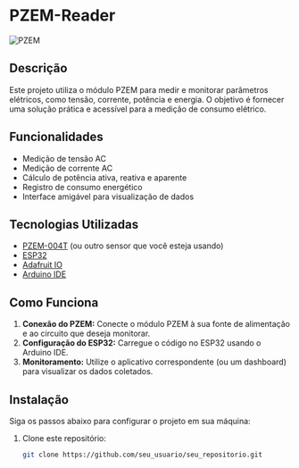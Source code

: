 # PZEM-Reader

![PZEM]((https://cdn.awsli.com.br/600x700/2599/2599375/produto/216438508da6a28666c.jpg))

## Descrição

Este projeto utiliza o módulo PZEM para medir e monitorar parâmetros elétricos, como tensão, corrente, potência e energia. O objetivo é fornecer uma solução prática e acessível para a medição de consumo elétrico.

## Funcionalidades

- Medição de tensão AC
- Medição de corrente AC
- Cálculo de potência ativa, reativa e aparente
- Registro de consumo energético
- Interface amigável para visualização de dados

## Tecnologias Utilizadas

- [PZEM-004T](https://www.example.com/link_do_dados_do_sensor) (ou outro sensor que você esteja usando)
- [ESP32](https://www.espressif.com/en/products/socs/esp32)
- [Adafruit IO](https://io.adafruit.com/)
- [Arduino IDE](https://www.arduino.cc/en/software)

## Como Funciona

1. **Conexão do PZEM:** Conecte o módulo PZEM à sua fonte de alimentação e ao circuito que deseja monitorar.
2. **Configuração do ESP32:** Carregue o código no ESP32 usando o Arduino IDE.
3. **Monitoramento:** Utilize o aplicativo correspondente (ou um dashboard) para visualizar os dados coletados.

## Instalação

Siga os passos abaixo para configurar o projeto em sua máquina:

1. Clone este repositório:
   ```bash
   git clone https://github.com/seu_usuario/seu_repositorio.git

